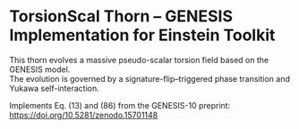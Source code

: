 # TorsionScal Thorn – GENESIS Implementation for Einstein Toolkit

This thorn evolves a massive pseudo-scalar torsion field based on the GENESIS model.  
The evolution is governed by a signature-flip–triggered phase transition and Yukawa self-interaction.

Implements Eq. (13) and (86) from the GENESIS-10 preprint:  
https://doi.org/10.5281/zenodo.15701148
